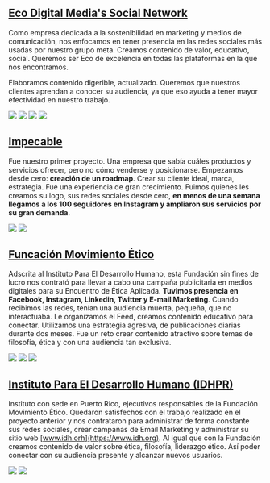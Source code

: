 ## [Eco Digital Media's Social Network](https://www.instagram.com/ecodigitals/)

Como empresa dedicada a la sostenibilidad en marketing y medios de comunicación, nos enfocamos en tener presencia en las redes sociales más usadas por nuestro grupo meta. Creamos contenido de valor, educativo, social. Queremos ser Eco de excelencia  en todas las plataformas en la que nos encontramos. 

Elaboramos contenido digerible, actualizado. Queremos que nuestros clientes aprendan a conocer su audiencia, ya que  eso ayuda a tener mayor efectividad en nuestro trabajo.

![](/images/Edli%20Acevedo%20-%20Entrevista.jpeg)
![](/images/Ominipresencia%20%20-%201.jpeg)
![](/images/Omnipresencia%20-%202.jpeg)
![](/images/Omnipresencia%20-3.jpeg)

## [Impecable](https://www.instagram.com/impecable.sti/)
Fue nuestro primer proyecto. Una empresa que sabía cuáles productos y servicios ofrecer, pero no cómo venderse y posicionarse.  Empezamos desde cero: **creación de un roadmap**. Crear su cliente ideal, marca, estrategia. Fue una experiencia de gran crecimiento. Fuimos quienes les creamos su logo, sus redes sociales desde cero, **en menos de una semana llegamos a los 100 seguidores en Instagram y ampliaron sus servicios por su gran demanda**.

![](/images/Impecable%201.jpg)
![](/images/Impecable%202.jpg)

## [Funcación Movimiento Ético](https://www.instagram.com/movimientoetico/)

Adscrita al Instituto Para El Desarrollo Humano, esta Fundación sin fines de lucro nos contrató para llevar a cabo una campaña publicitaria en medios digitales para su Encuentro de Ética Aplicada. **Tuvimos presencia en Facebook, Instagram, Linkedin, Twitter y E-mail Marketing**.  Cuando recibimos las redes, tenían una audiencia muerta, pequeña, que no interactuaba. Le organizamos el Feed, creamos contenido educativo para conectar. Utilizamos una estrategia agresiva, de publicaciones diarias durante dos meses. Fue un reto crear contenido atractivo sobre temas de filosofía, ética y con una audiencia tan exclusiva.

![](/images/Nos%20mueve.jpeg)
![](/images/registro.jpeg)
![](/images/ma%C3%B1ana.jpeg)


## [Instituto Para El Desarrollo Humano (IDHPR)](https://www.instagram.com/movimientoetico/)

Instituto  con sede en Puerto Rico, ejecutivos responsables de la Fundación Movimiento Ético. Quedaron satisfechos con el trabajo realizado en el proyecto anterior y nos contrataron para administrar de forma constante sus redes sociales, crear campañas de Email Marketing y administrar su sitio web [www.idh.orh](https://www.idh.org). Al igual que con la Fundación creamos contenido de valor sobre ética, filosofía, liderazgo ético. Así poder conectar con su audiencia presente y alcanzar nuevos usuarios.

![](/images/Br%C3%BAjula.jpeg.jpg)
![](/images/Despu%C3%A9s%20del%20Encuentro.jpeg)
